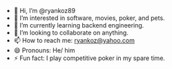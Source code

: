 - 👋 Hi, I’m @ryankoz89
- 👀 I’m interested in software, movies, poker, and pets. 
- 🌱 I’m currently learning backend engineering.
- 💞️ I’m looking to collaborate on anything. 
- 📫 How to reach me: ryankoz@yahoo.com
- 😄 Pronouns: He/ him
- ⚡ Fun fact: I play competitive poker in my spare time. 

<!---
ryankoz89/ryankoz89 is a ✨ special ✨ repository because its `README.md` (this file) appears on your GitHub profile.
You can click the Preview link to take a look at your changes.
--->
